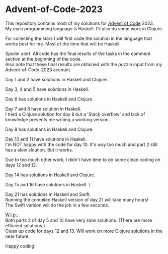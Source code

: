 # Advent-of-Code-2023

This repository contains most of my solutions for [Advent of Code](https://adventofcode.com) 2023.\
My main programming language is Haskell. I'll also do some work in Clojure.

For collecting the stars I will first code the solution in the language that works best for me. 
Most of the time that will be Haskell.

Spoiler alert: All code has the final results of the tasks in the comment section at the beginning of the code.\
Also note that these final results are obtained with the puzzle input from my Advent-of-Code-2023 account.

Day 1 and 2 have solutions in Haskell and Clojure.

Day 3, 4 and 5 have solutions in Haskell.

Day 6 has solutions in Haskell and Clojure.

Day 7 and 8 have solution in Haskell. \
I tried a Clojure solution for day 8 but a 'Stack overflow' and lack of knowledge prevents me writing a working version.

Day 9 has solutions in Haskell and Clojure.

Day 10 and 11 have solutions in Haskell. \
I'm NOT happy with the code for day 10. It's way too much and part 2 still has a slow sloution. But it works.

Due to too much other work, I didn't have time to do some clean coding on days 12 and 13.

Day 14 has solutions in Haskell and Clojure.

Day 15 and 16 have solutions in Haskell. \

Day 21 has solutions in Haskell and Swift. \
Running the compiled Haskell version of day 21 will take many hours! \
The Swift version will do the job in a few seconds.

W.i.p.:\
Both parts 2 of day 5 and 10 have very slow solutions. (There are more efficient solutions.)\
Clean up code for days 12 and 13.
Will work on more Clojure solutions in the near future.

Happy coding!

